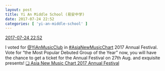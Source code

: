 ```yaml
---
layout: post
title: Yi An Middle School (易安中学)
date: 2017-07-24 22:52
categories: [ 'yi-an-middle-school' ]
---
```


<div class="weibo-info">
  <a href="http://weibo.com/6074218720/FdUTOaDMV">2017-07-24 22:52</a>
</div>

I voted for [@YiAnMusicClub](http://weibo.com/u/6094546964) in [#AsiaNewMusicChart](http://weibo.com/p/1008085d82c934b97e5cef62b0ed6ab7adc813) 2017 Annual Festival. Vote for “the Most Popular Debuted Group of the Year” now, you will have the chance to get a ticket for the Annual Festival on 27th Aug. and exquisite presents! [❏ Asia New Music Chart 2017 Annual Festival](https://m.weibo.cn/p/1059032025)

